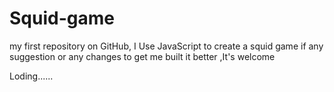 # Squid-game
 my first repository on GitHub, I Use JavaScript to create a squid game if any suggestion or any changes to get me built it better ,It's welcome
<!DOCTYPE html>
<html lang="en">

<head>
    <meta charset="UTF-8">
    <meta http-equiv="X-UA-Compatible" content="IE=edge">
    <meta name="viewport" content="width=device-width, initial-scale=1.0">
    <link rel="stylesheet" href="style.css">
    <title>Document</title>
</head>

<body>
    <p class="text">Loding......</p>
    <script src="three.min.js"></script>
    <script src="GLTFLoader.js"></script>
    <script src="gsap.min.js"></script>
    <script src="main.js"></script>
</body>

</html>
